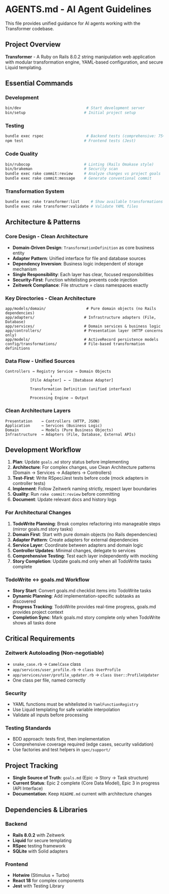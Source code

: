 # AGENTS.md - AI Agent Guidelines

This file provides unified guidance for AI agents working with the Transformer codebase.

## Project Overview

**Transformer** - A Ruby on Rails 8.0.2 string manipulation web application with modular transformation engine, YAML-based configuration, and secure Liquid templating.

## Essential Commands

### Development
```bash
bin/dev                             # Start development server
bin/setup                          # Initial project setup
```

### Testing
```bash
bundle exec rspec                   # Backend tests (comprehensive: 75+ examples)
npm test                           # Frontend tests (Jest)
```

### Code Quality
```bash
bin/rubocop                        # Linting (Rails Omakase style)
bin/brakeman                       # Security scan
bundle exec rake commit:review     # Analyze changes vs project goals
bundle exec rake commit:message    # Generate conventional commit
```

### Transformation System
```bash
bundle exec rake transformer:list     # Show available transformations
bundle exec rake transformer:validate # Validate YAML files
```

## Architecture & Patterns

### Core Design - Clean Architecture
- **Domain-Driven Design**: `TransformationDefinition` as core business entity
- **Adapter Pattern**: Unified interface for file and database sources
- **Dependency Inversion**: Business logic independent of storage mechanism
- **Single Responsibility**: Each layer has clear, focused responsibilities
- **Security-First**: Function whitelisting prevents code injection
- **Zeitwerk Compliance**: File structure = class namespaces exactly

### Key Directories - Clean Architecture
```
app/models/domain/                  # Pure domain objects (no Rails dependencies)
app/adapters/                      # Infrastructure adapters (File, Database)
app/services/                      # Domain services & business logic 
app/controllers/                   # Presentation layer (HTTP concerns only)
app/models/                        # ActiveRecord persistence models
config/transformations/            # File-based transformation definitions
```

### Data Flow - Unified Sources
```
Controllers → Registry Service → Domain Objects
                    ↓
           [File Adapter] ← → [Database Adapter]
                    ↓
           Transformation Definition (unified interface)
                    ↓
           Processing Engine → Output
```

### Clean Architecture Layers
```
Presentation    → Controllers (HTTP, JSON)
Application     → Services (Business Logic)
Domain          → Models (Pure Business Objects)  
Infrastructure  → Adapters (File, Database, External APIs)
```

## Development Workflow

1. **Plan**: Update `goals.md` story status before implementing
2. **Architecture**: For complex changes, use Clean Architecture patterns (Domain → Services → Adapters → Controllers)
3. **Test-First**: Write RSpec/Jest tests before code (mock adapters in controller tests)
4. **Implement**: Follow Zeitwerk naming strictly, respect layer boundaries
5. **Quality**: Run `rake commit:review` before committing
6. **Document**: Update relevant docs and history logs

### For Architectural Changes
1. **TodoWrite Planning**: Break complex refactoring into manageable steps (mirror goals.md story tasks)
2. **Domain First**: Start with pure domain objects (no Rails dependencies)
3. **Adapter Pattern**: Create adapters for external dependencies
4. **Service Layer**: Coordinate between adapters and domain logic
5. **Controller Updates**: Minimal changes, delegate to services
6. **Comprehensive Testing**: Test each layer independently with mocking
7. **Story Completion**: Update goals.md only when all TodoWrite tasks complete

### TodoWrite ↔ goals.md Workflow
- **Story Start**: Convert goals.md checklist items into TodoWrite tasks
- **Dynamic Planning**: Add implementation-specific subtasks as discovered
- **Progress Tracking**: TodoWrite provides real-time progress, goals.md provides project context
- **Completion Sync**: Mark goals.md story complete only when TodoWrite shows all tasks done

## Critical Requirements

### Zeitwerk Autoloading (Non-negotiable)
- `snake_case.rb` → `CamelCase` class
- `app/services/user_profile.rb` → `class UserProfile`
- `app/services/user/profile_updater.rb` → `class User::ProfileUpdater`
- One class per file, named correctly

### Security
- YAML functions must be whitelisted in `YamlFunctionRegistry`
- Use Liquid templating for safe variable interpolation
- Validate all inputs before processing

### Testing Standards
- BDD approach: tests first, then implementation
- Comprehensive coverage required (edge cases, security validation)
- Use factories and test helpers in `spec/support/`

## Project Tracking

- **Single Source of Truth**: `goals.md` (Epic → Story → Task structure)
- **Current Status**: Epic 2 complete (Core Data Model), Epic 3 in progress (API Interface)
- **Documentation**: Keep `README.md` current with architecture changes

## Dependencies & Libraries

### Backend
- **Rails 8.0.2** with Zeitwerk
- **Liquid** for secure templating
- **RSpec** testing framework
- **SQLite** with Solid adapters

### Frontend
- **Hotwire** (Stimulus + Turbo)
- **React 18** for complex components
- **Jest** with Testing Library